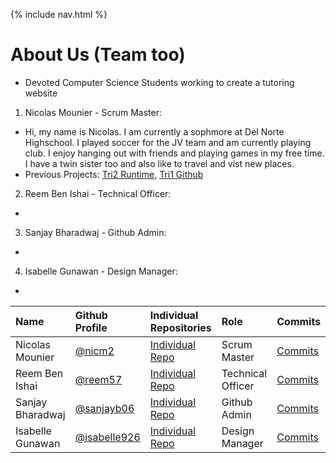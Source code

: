 {% include nav.html %}

# About Us (Team too)

- Devoted Computer Science Students working to create a tutoring website 

1. Nicolas Mounier - Scrum Master:
- Hi, my name is Nicolas. I am currently a sophmore at Del Norte Highschool. I played soccer for the JV team and am currently playing club. I enjoy hanging out with friends and playing games in my free time. I have a twin sister too and also like to travel and vist new places.
- Previous Projects: [Tri2 Runtime](www.delp.rocks), [Tri1 Github](https://github.com/JasonO12/JSPN-project) 
2. Reem Ben Ishai - Technical Officer:
-

3. Sanjay Bharadwaj - Github Admin:
-

4. Isabelle Gunawan - Design Manager:
-

Name | Github Profile | Individual Repositories | Role | Commits |
| :---- | :---- | :---- | :---- | :---- 
| Nicolas Mounier | [@nicm2](https://github.com/nicm2) | [Individual Repo](https://github.com/nicm2/nic_repo) | Scrum Master | [Commits]() |
| Reem Ben Ishai | [@reem57](https://github.com/Reem57) | [Individual Repo](https://github.com/Reem57/Trimester-3-CSP) | Technical Officer | [Commits]() |
| Sanjay Bharadwaj | [@sanjayb06](https://github.com/SanjayB06) | [Individual Repo](https://github.com/SanjayB06/csptri3) | Github Admin | [Commits]() |
| Isabelle Gunawan | [@isabelle926](https://github.com/isabelle926) | [Individual Repo](https://github.com/isabelle926/isabelle_csptri3_individual) | Design Manager | [Commits]() |

